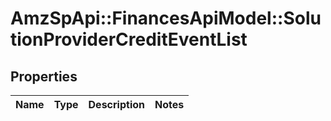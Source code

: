 # AmzSpApi::FinancesApiModel::SolutionProviderCreditEventList

## Properties
Name | Type | Description | Notes
------------ | ------------- | ------------- | -------------


